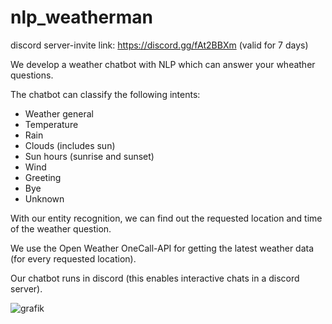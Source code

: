 # nlp_weatherman

discord server-invite link: https://discord.gg/fAt2BBXm (valid for 7 days)

We develop a weather chatbot with NLP which can answer your wheather questions.

The chatbot can classify the following intents:
- Weather general
- Temperature
- Rain
- Clouds (includes sun)
- Sun hours (sunrise and sunset)
- Wind
- Greeting
- Bye
- Unknown

With our entity recognition, we can find out the requested location and time of the weather question. 

We use the Open Weather OneCall-API for getting the latest weather data (for every requested location).

Our chatbot runs in discord (this enables interactive chats in a discord server).

![grafik](https://user-images.githubusercontent.com/75417157/149504139-ec685b44-0ad5-4de5-8b15-4a5738fea5fe.png)
